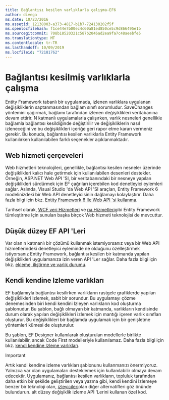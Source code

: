 ```yaml
---
title: Bağlantısı kesilen varlıklarla çalışma-EF6
author: divega
ms.date: 10/23/2016
ms.assetid: 12138003-a373-4817-b1b7-724130202f5f
ms.openlocfilehash: f1ce44e7b00ec4c60a81ed850ce5c9d866495e1b
ms.sourcegitcommit: 708b18520321c587b2046ad2ea9fa7c48aeebfe5
ms.translationtype: MT
ms.contentlocale: tr-TR
ms.lasthandoff: 10/09/2019
ms.locfileid: "72181762"
---
```

# <a name="working-with-disconnected-entities"></a>Bağlantısı kesilmiş varlıklarla çalışma
Entity Framework tabanlı bir uygulamada, izlenen varlıklara uygulanan değişikliklerin saptanmasından bağlam sınıfı sorumludur. SaveChanges yöntemini çağırmak, bağlamı tarafından izlenen değişiklikleri veritabanına devam ettirir. N katmanlı uygulamalarla çalışırken, varlık nesneleri genellikle bağlamla bağlantısı kesildiğinde değiştirilir ve değişikliklerin nasıl izleneceğini ve bu değişiklikleri içeriğe geri rapor etme kararı vermeniz gerekir. Bu konuda, bağlantısı kesilen varlıklarla Entity Framework kullanılırken kullanılabilen farklı seçenekler açıklanmaktadır.   

## <a name="web-service-frameworks"></a>Web hizmeti çerçeveleri

Web hizmetleri teknolojileri, genellikle, bağlantısı kesilen nesneler üzerinde değişiklikleri kalıcı hale getirmek için kullanılabilen desenleri destekler. Örneğin, ASP.NET Web API 'SI, bir veritabanındaki bir nesneye yapılan değişiklikleri sürdürmek için EF çağrıları içerebilen kod denetleyici eylemleri sağlar. Aslında, Visual Studio 'da Web API 'SI araçları, Entity Framework 6 modelinizdeki bir Web API denetleyicisinin dağlamayı kolaylaştırır. Daha fazla bilgi için bkz. [Entity Framework 6 Ile Web API 'si kullanma](https://docs.microsoft.com/aspnet/web-api/overview/data/using-web-api-with-entity-framework/).   

Tarihsel olarak, [WCF veri Hizmetleri](https://docs.microsoft.com/dotnet/framework/data/wcf/create-a-data-service-using-an-adonet-ef-data-wcf) ve [rıa Hizmetleri](https://docs.microsoft.com/previous-versions/dotnet/wcf-ria/ee707344(v=vs.91))gibi Entity Framework tümleştirme Için sunulan başka birçok Web hizmeti teknolojisi de mevcuttur.

## <a name="low-level-ef-apis"></a>Düşük düzey EF API 'Leri

Var olan n katmanlı bir çözümü kullanmak istemiyorsanız veya bir Web API hizmetlerindeki denetleyici eyleminde ne olduğunu özelleştirmek istiyorsanız Entity Framework, bağlantısı kesilen bir katmanda yapılan değişiklikleri uygulamanıza izin veren API 'Ler sağlar. Daha fazla bilgi için bkz. [ekleme, iliştirme ve varlık durumu](~/ef6/saving/change-tracking/entity-state.md).  

## <a name="self-tracking-entities"></a>Kendi kendine Izleme varlıkları  

EF bağlamıyla bağlantısı kesilirken varlıkların rastgele grafiklerde yapılan değişiklikleri izlemek, sabit bir sorundur. Bu uygulamayı çözme denemesinden biri kendi kendini Izleyen varlıkların kod oluşturma şablonudur. Bu şablon, bağlı olmayan bir katmanda, varlıkların kendisinde durum olarak yapılan değişiklikleri izlemek için mantığı içeren varlık sınıfları oluşturur. Bu değişiklikleri bir bağlamda uygulamak için bir genişletme yöntemleri kümesi de oluşturulur.

Bu şablon, EF Designer kullanılarak oluşturulan modellerle birlikte kullanılabilir, ancak Code First modelleriyle kullanılamaz. Daha fazla bilgi için bkz. [kendi kendine Izleme varlıkları](self-tracking-entities/index.md).  

> [!IMPORTANT]
> Artık kendi kendine izleme varlıkları şablonunu kullanmanızı önermiyoruz. Yalnızca var olan uygulamaları desteklemek için kullanılabilir olmaya devam edecektir. Uygulamanız, bağlantısı kesilen varlıkların, topluluk tarafından daha etkin bir şekilde geliştirilen veya yazma gibi, kendi kendini Izlemeye benzer bir teknoloji olan, [izleyicileri](https://trackableentities.github.io/)olan diğer alternatifleri göz önünde bulundurun. alt düzey değişiklik izleme API 'Lerini kullanan özel kod.
